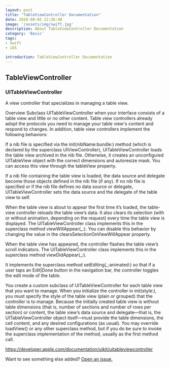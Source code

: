 ```yaml
---
layout: post
title: "TableViewController Documentation"
date: 2018-09-02 12:26:40
image: '/assets/img/swift.jpg'
description: About TableViewController Documentation
category: 'Basic'
tags:
- Swift
- iOS

introduction: TableViewController Documentation
---
```





## TableViewController



### UITableViewController
A view controller that specializes in managing a table view.

Overview
Subclass UITableViewController when your interface consists of a table view and little or no other content. Table view controllers already adopt the protocols you need to manage your table view's content and respond to changes. In addition, table view controllers implement the following behaviors:

If a nib file is specified via the init(nibName:bundle:) method (which is declared by the superclass UIViewController), UITableViewController loads the table view archived in the nib file. Otherwise, it creates an unconfigured UITableView object with the correct dimensions and autoresize mask. You can access this view through the tableView property.

If a nib file containing the table view is loaded, the data source and delegate become those objects defined in the nib file (if any). If no nib file is specified or if the nib file defines no data source or delegate, UITableViewController sets the data source and the delegate of the table view to self.

When the table view is about to appear the first time it’s loaded, the table-view controller reloads the table view’s data. It also clears its selection (with or without animation, depending on the request) every time the table view is displayed. The UITableViewController class implements this in the superclass method viewWillAppear(_:). You can disable this behavior by changing the value in the clearsSelectionOnViewWillAppear property.

When the table view has appeared, the controller flashes the table view’s scroll indicators. The UITableViewController class implements this in the superclass method viewDidAppear(_:).

It implements the superclass method setEditing(_:animated:) so that if a user taps an Edit|Done button in the navigation bar, the controller toggles the edit mode of the table.

You create a custom subclass of UITableViewController for each table view that you want to manage. When you initialize the controller in init(style:), you must specify the style of the table view (plain or grouped) that the controller is to manage. Because the initially created table view is without table dimensions (that is, number of sections and number of rows per section) or content, the table view’s data source and delegate—that is, the UITableViewController object itself—must provide the table dimensions, the cell content, and any desired configurations (as usual). You may override loadView() or any other superclass method, but if you do be sure to invoke the superclass implementation of the method, usually as the first method call.

<a href="https://developer.apple.com/documentation/uikit/uitableviewcontroller">https://developer.apple.com/documentation/uikit/uitableviewcontroller</a>




Want to see something else added? <a href="https://yugn27.github.io/contact/">Open an issue.</a>
